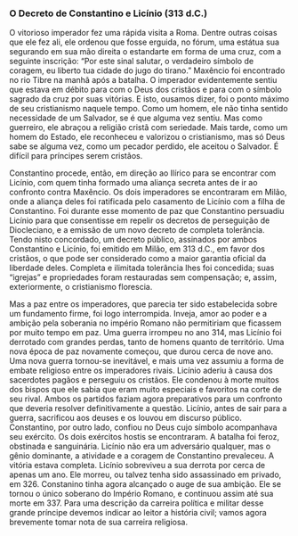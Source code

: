 ### O Decreto de Constantino e Licínio (313 d.C.) 

O vitorioso imperador fez uma rápida visita a Roma. Dentre outras coisas que ele fez ali, ele ordenou que fosse erguida, no fórum, uma estátua sua segurando em sua mão direita o estandarte em forma de uma cruz, com a seguinte inscrição: “Por este sinal salutar, o verdadeiro símbolo de coragem, eu liberto tua cidade do jugo do tirano.” Maxêncio foi encontrado no rio Tibre na manhã após a batalha. O imperador evidentemente sentiu que estava em débito para com o Deus dos cristãos e para com o símbolo sagrado da cruz por suas vitórias. E isto, ousamos dizer, foi o ponto máximo de seu cristianismo naquele tempo. Como um homem, ele não tinha sentido necessidade de um Salvador, se é que alguma vez sentiu. Mas como guerreiro, ele abraçou a religião cristã com seriedade. Mais tarde, como um homem do Estado, ele reconheceu e valorizou o cristianismo, mas só Deus sabe se alguma vez, como um pecador perdido, ele aceitou o Salvador. É difícil para príncipes serem cristãos.

Constantino procede, então, em direção ao Ilírico para se encontrar com Licínio, com quem tinha formado uma aliança secreta antes de ir ao confronto contra Maxêncio. Os dois imperadores se encontraram em Milão, onde a aliança deles foi ratificada pelo casamento de Licínio com a filha de Constantino. Foi durante esse momento de paz que Constantino persuadiu Licínio para que consentisse em repelir os decretos de perseguição de Diocleciano, e a emissão de um novo decreto de completa tolerância. Tendo nisto concordado, um decreto público, assinados por ambos Constantino e Licínio, foi emitido em Milão, em 313 d.C., em favor dos cristãos, o que pode ser considerado como a maior garantia oficial da liberdade deles. Completa e ilimitada tolerância lhes foi concedida; suas “igrejas” e propriedades foram restauradas sem compensação; e, assim, exteriormente, o cristianismo florescia.

Mas a paz entre os imperadores, que parecia ter sido estabelecida sobre um fundamento firme, foi logo interrompida. Inveja, amor ao poder e a ambição pela soberania no império Romano não permitiriam que ficassem por muito tempo em paz. Uma guerra irrompeu no ano 314, mas Licínio foi derrotado com grandes perdas, tanto de homens quanto de território. Uma nova época de paz novamente começou, que durou cerca de nove ano. Uma nova guerra tornou-se inevitável, e mais uma vez assumiu a forma de embate religioso entre os imperadores rivais. Licínio aderiu à causa dos sacerdotes pagãos e perseguiu os cristãos. Ele condenou à morte muitos dos bispos que ele sabia que eram muito especiais e favoritos na corte de seu rival. Ambos os partidos faziam agora preparativos para um confronto que deveria resolver definitivamente a questão. Licínio, antes de sair para a guerra, sacrificou aos deuses e os louvou em discurso público. Constantino, por outro lado, confiou no Deus cujo símbolo acompanhava seu exército. Os dois exércitos hostis se encontraram. A batalha foi feroz, obstinada e sanguinária. Licínio não era um adversário qualquer, mas o gênio dominante, a atividade e a coragem de Constantino prevaleceu. A vitória estava completa. Licínio sobreviveu a sua derrota por cerca de apenas um ano. Ele morreu, ou talvez tenha sido assassinado em privado, em 326\. Constanino tinha agora alcançado o auge de sua ambição. Ele se tornou o único soberano do Império Romano, e continuou assim até sua morte em 337\. Para uma descrição da carreira política e militar desse grande príncipe devemos indicar ao leitor a história civil; vamos agora brevemente tomar nota de sua carreira religiosa.